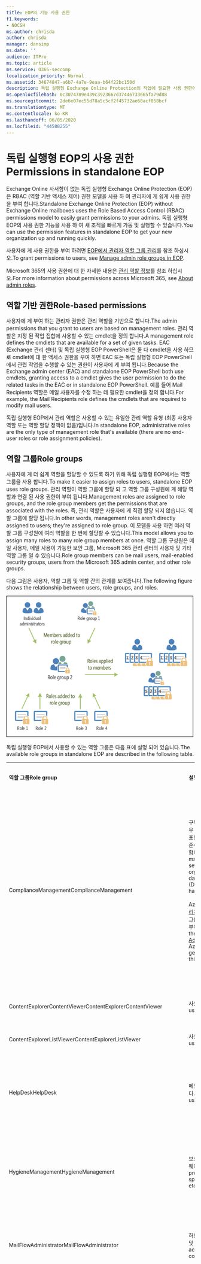 ```yaml
---
title: EOP의 기능 사용 권한
f1.keywords:
- NOCSH
ms.author: chrisda
author: chrisda
manager: dansimp
ms.date: ''
audience: ITPro
ms.topic: article
ms.service: O365-seccomp
localization_priority: Normal
ms.assetid: 34674847-a6b7-4a7e-9eaa-b64f22bc150d
description: 독립 실행형 Exchange Online Protection의 작업에 필요한 사용 권한에 대해 알아봅니다.
ms.openlocfilehash: 0c3074789e439c3923667d37446733665fa79d88
ms.sourcegitcommit: 2de6e07ec55d78a5c5cf2f45732ae68acf058bcf
ms.translationtype: MT
ms.contentlocale: ko-KR
ms.lasthandoff: 06/05/2020
ms.locfileid: "44588255"
---
```

# <a name="permissions-in-standalone-eop"></a><span data-ttu-id="e8785-103">독립 실행형 EOP의 사용 권한</span><span class="sxs-lookup"><span data-stu-id="e8785-103">Permissions in standalone EOP</span></span>

<span data-ttu-id="e8785-104">Exchange Online 사서함이 없는 독립 실행형 Exchange Online Protection (EOP)은 RBAC (역할 기반 액세스 제어) 권한 모델을 사용 하 여 관리자에 게 쉽게 사용 권한을 부여 합니다.</span><span class="sxs-lookup"><span data-stu-id="e8785-104">Standalone Exchange Online Protection (EOP) without Exchange Online mailboxes uses the Role Based Access Control (RBAC) permissions model to easily grant permissions to your admins.</span></span> <span data-ttu-id="e8785-105">독립 실행형 EOP의 사용 권한 기능을 사용 하 여 새 조직을 빠르게 가동 및 실행할 수 있습니다.</span><span class="sxs-lookup"><span data-stu-id="e8785-105">You can use the permission features in standalone EOP to get your new organization up and running quickly.</span></span>

<span data-ttu-id="e8785-106">사용자에 게 사용 권한을 부여 하려면 [EOP에서 관리자 역할 그룹 관리](manage-admin-role-group-permissions-in-eop.md)를 참조 하십시오.</span><span class="sxs-lookup"><span data-stu-id="e8785-106">To grant permissions to users, see [Manage admin role groups in EOP](manage-admin-role-group-permissions-in-eop.md).</span></span>

<span data-ttu-id="e8785-107">Microsoft 365의 사용 권한에 대 한 자세한 내용은 [관리 역할 정보](https://docs.microsoft.com/microsoft-365/admin/add-users/about-admin-roles)를 참조 하십시오.</span><span class="sxs-lookup"><span data-stu-id="e8785-107">For more information about permissions across Microsoft 365, see [About admin roles](https://docs.microsoft.com/microsoft-365/admin/add-users/about-admin-roles).</span></span>

## <a name="role-based-permissions"></a><span data-ttu-id="e8785-108">역할 기반 권한</span><span class="sxs-lookup"><span data-stu-id="e8785-108">Role-based permissions</span></span>

<span data-ttu-id="e8785-109">사용자에 게 부여 하는 관리자 권한은 관리 역할을 기반으로 합니다.</span><span class="sxs-lookup"><span data-stu-id="e8785-109">The admin permissions that you grant to users are based on management roles.</span></span> <span data-ttu-id="e8785-110">관리 역할은 지정 된 작업 집합에 사용할 수 있는 cmdlet을 정의 합니다.</span><span class="sxs-lookup"><span data-stu-id="e8785-110">A management role defines the cmdlets that are available for a set of given tasks.</span></span> <span data-ttu-id="e8785-111">EAC (Exchange 관리 센터) 및 독립 실행형 EOP PowerShell은 둘 다 cmdlet을 사용 하므로 cmdlet에 대 한 액세스 권한을 부여 하면 EAC 또는 독립 실행형 EOP PowerShell에서 관련 작업을 수행할 수 있는 권한이 사용자에 게 부여 됩니다.</span><span class="sxs-lookup"><span data-stu-id="e8785-111">Because the Exchange admin center (EAC) and standalone EOP PowerShell both use cmdlets, granting access to a cmdlet gives the user permission to do the related tasks in the EAC or in standalone EOP PowerShell.</span></span> <span data-ttu-id="e8785-112">예를 들어 Mail Recipients 역할은 메일 사용자를 수정 하는 데 필요한 cmdlet을 정의 합니다.</span><span class="sxs-lookup"><span data-stu-id="e8785-112">For example, the Mail Recipients role defines the cmdlets that are required to modify mail users.</span></span>

<span data-ttu-id="e8785-113">독립 실행형 EOP에서 관리 역할은 사용할 수 있는 유일한 관리 역할 유형 (최종 사용자 역할 또는 역할 할당 정책이 없음)입니다.</span><span class="sxs-lookup"><span data-stu-id="e8785-113">In standalone EOP, administrative roles are the only type of management role that's available (there are no end-user roles or role assignment policies).</span></span>

## <a name="role-groups"></a><span data-ttu-id="e8785-114">역할 그룹</span><span class="sxs-lookup"><span data-stu-id="e8785-114">Role groups</span></span>

<span data-ttu-id="e8785-115">사용자에 게 더 쉽게 역할을 할당할 수 있도록 하기 위해 독립 실행형 EOP에서는 역할 그룹을 사용 합니다.</span><span class="sxs-lookup"><span data-stu-id="e8785-115">To make it easier to assign roles to users, standalone EOP uses role groups.</span></span> <span data-ttu-id="e8785-116">관리 역할이 역할 그룹에 할당 되 고 역할 그룹 구성원에 게 해당 역할과 연결 된 사용 권한이 부여 됩니다.</span><span class="sxs-lookup"><span data-stu-id="e8785-116">Management roles are assigned to role groups, and the role group members get the permissions that are associated with the roles.</span></span> <span data-ttu-id="e8785-117">즉, 관리 역할은 사용자에 게 직접 할당 되지 않습니다. 역할 그룹에 할당 됩니다.</span><span class="sxs-lookup"><span data-stu-id="e8785-117">In other words, management roles aren't directly assigned to users; they're assigned to role group.</span></span> <span data-ttu-id="e8785-118">이 모델을 사용 하면 여러 역할 그룹 구성원에 여러 역할을 한 번에 할당할 수 있습니다.</span><span class="sxs-lookup"><span data-stu-id="e8785-118">This model allows you to assign many roles to many role group members at once.</span></span> <span data-ttu-id="e8785-119">역할 그룹 구성원은 메일 사용자, 메일 사용이 가능한 보안 그룹, Microsoft 365 관리 센터의 사용자 및 기타 역할 그룹 일 수 있습니다.</span><span class="sxs-lookup"><span data-stu-id="e8785-119">Role group members can be mail users, mail-enabled security groups, users from the Microsoft 365 admin center, and other role groups.</span></span>

<span data-ttu-id="e8785-120">다음 그림은 사용자, 역할 그룹 및 역할 간의 관계를 보여줍니다.</span><span class="sxs-lookup"><span data-stu-id="e8785-120">The following figure shows the relationship between users, role groups, and roles.</span></span>

![역할, 역할 그룹 및 구성원 관계](../../media/ITPro_Security_RBAC_EXO_SimplifiedRoleGroupRelationship.png)

<span data-ttu-id="e8785-122">독립 실행형 EOP에서 사용할 수 있는 역할 그룹은 다음 표에 설명 되어 있습니다.</span><span class="sxs-lookup"><span data-stu-id="e8785-122">The available role groups in standalone EOP are described in the following table.</span></span>

||||
|---|---|---|
|<span data-ttu-id="e8785-123">**역할 그룹**</span><span class="sxs-lookup"><span data-stu-id="e8785-123">**Role group**</span></span>|<span data-ttu-id="e8785-124">**설명**</span><span class="sxs-lookup"><span data-stu-id="e8785-124">**Description**</span></span>|<span data-ttu-id="e8785-125">**할당 된 기본 역할**</span><span class="sxs-lookup"><span data-stu-id="e8785-125">**Default roles assigned**</span></span>|
|<span data-ttu-id="e8785-126">ComplianceManagement</span><span class="sxs-lookup"><span data-stu-id="e8785-126">ComplianceManagement</span></span>|<span data-ttu-id="e8785-127">구독에 DLP 기능이 있는 경우 DLP (데이터 손실 방지)를 포함 하 여 조직 내에서 규정 준수 설정을 구성 하 고 관리 합니다.</span><span class="sxs-lookup"><span data-stu-id="e8785-127">Configure and manage compliance settings within the organization, including data loss prevention (DLP) if your subscription has DLP capabilities.</span></span> <br/><br/> <span data-ttu-id="e8785-128">Azure AD에서 [규정 준수 관리자](https://docs.microsoft.com/azure/active-directory/users-groups-roles/directory-assign-admin-roles#compliance-administrator) 역할의 구성원은이 역할 그룹의 사용 권한을 자동으로 부여 합니다.</span><span class="sxs-lookup"><span data-stu-id="e8785-128">Members of the [Compliance Administrator](https://docs.microsoft.com/azure/active-directory/users-groups-roles/directory-assign-admin-roles#compliance-administrator) role in Azure AD automatically get the permissions of this role group.</span></span>|<span data-ttu-id="e8785-129">감사 로그</span><span class="sxs-lookup"><span data-stu-id="e8785-129">Audit Logs</span></span> <br/><br/> <span data-ttu-id="e8785-130">준수 관리</span><span class="sxs-lookup"><span data-stu-id="e8785-130">Compliance Administration</span></span> <br/><br/> <span data-ttu-id="e8785-131">정보 권한 관리</span><span class="sxs-lookup"><span data-stu-id="e8785-131">Information Rights Management</span></span> <br/><br/> <span data-ttu-id="e8785-132">보존 관리</span><span class="sxs-lookup"><span data-stu-id="e8785-132">Retention Management</span></span> <br/><br/> <span data-ttu-id="e8785-133">보기 전용 감사 로그</span><span class="sxs-lookup"><span data-stu-id="e8785-133">View-Only Audit Logs</span></span> <br/><br/> <span data-ttu-id="e8785-134">보기 전용 구성</span><span class="sxs-lookup"><span data-stu-id="e8785-134">View-Only Configuration</span></span> <br/><br/> <span data-ttu-id="e8785-135">보기 전용 받는 사람</span><span class="sxs-lookup"><span data-stu-id="e8785-135">View-Only Recipients</span></span>|
|<span data-ttu-id="e8785-136">ContentExplorerContentViewer</span><span class="sxs-lookup"><span data-stu-id="e8785-136">ContentExplorerContentViewer</span></span>|<span data-ttu-id="e8785-137">사용되지 않습니다.</span><span class="sxs-lookup"><span data-stu-id="e8785-137">Not used.</span></span>|<span data-ttu-id="e8785-138">데이터 분류 콘텐츠 뷰어</span><span class="sxs-lookup"><span data-stu-id="e8785-138">Data Classification Content Viewer</span></span>|
|<span data-ttu-id="e8785-139">ContentExplorerListViewer</span><span class="sxs-lookup"><span data-stu-id="e8785-139">ContentExplorerListViewer</span></span>|<span data-ttu-id="e8785-140">사용되지 않습니다.</span><span class="sxs-lookup"><span data-stu-id="e8785-140">Not used.</span></span>|<span data-ttu-id="e8785-141">데이터 분류 목록 뷰어</span><span class="sxs-lookup"><span data-stu-id="e8785-141">Data Classification List Viewer</span></span>|
|<span data-ttu-id="e8785-142">HelpDesk</span><span class="sxs-lookup"><span data-stu-id="e8785-142">HelpDesk</span></span>|<span data-ttu-id="e8785-143">메일 사용자를 보고 관리 합니다.</span><span class="sxs-lookup"><span data-stu-id="e8785-143">View and manage mail users.</span></span>|<span data-ttu-id="e8785-144">암호 다시 설정</span><span class="sxs-lookup"><span data-stu-id="e8785-144">Reset Password</span></span> <br/><br/> <span data-ttu-id="e8785-145">사용자 옵션</span><span class="sxs-lookup"><span data-stu-id="e8785-145">User Options</span></span> <br/><br/> <span data-ttu-id="e8785-146">보기 전용 받는 사람</span><span class="sxs-lookup"><span data-stu-id="e8785-146">View-Only Recipients</span></span>|
|<span data-ttu-id="e8785-147">HygieneManagement</span><span class="sxs-lookup"><span data-stu-id="e8785-147">HygieneManagement</span></span>|<span data-ttu-id="e8785-148">보호 기능 관리 (스팸 방지, 맬웨어 방지 등)</span><span class="sxs-lookup"><span data-stu-id="e8785-148">Manage protection features (anti-spam, anti-malware, etc.).</span></span>|<span data-ttu-id="e8785-149">전송 바이러스</span><span class="sxs-lookup"><span data-stu-id="e8785-149">Transport Hygiene</span></span> <br/><br/> <span data-ttu-id="e8785-150">보기 전용 구성</span><span class="sxs-lookup"><span data-stu-id="e8785-150">View-Only Configuration</span></span> <br/><br/> <span data-ttu-id="e8785-151">보기 전용 받는 사람</span><span class="sxs-lookup"><span data-stu-id="e8785-151">View-Only Recipients</span></span>|
|<span data-ttu-id="e8785-152">MailFlowAdministrator</span><span class="sxs-lookup"><span data-stu-id="e8785-152">MailFlowAdministrator</span></span>|<span data-ttu-id="e8785-153">허용 도메인 및 커넥터 보기 및 관리</span><span class="sxs-lookup"><span data-stu-id="e8785-153">View and manage accepted domains and connectors</span></span>|<span data-ttu-id="e8785-154">원격 및 허용 도메인</span><span class="sxs-lookup"><span data-stu-id="e8785-154">Remote and Accepted Domains</span></span> <br/><br/> <span data-ttu-id="e8785-155">보기 전용 받는 사람</span><span class="sxs-lookup"><span data-stu-id="e8785-155">View-Only Recipients</span></span>|
|<span data-ttu-id="e8785-156">OrganizationManagement</span><span class="sxs-lookup"><span data-stu-id="e8785-156">OrganizationManagement</span></span>|<span data-ttu-id="e8785-157">전체 조직에 대 한 관리자 액세스 및 거의 모든 작업을 수행 하는 기능</span><span class="sxs-lookup"><span data-stu-id="e8785-157">Admin access to the entire organization and the ability to perform almost any task.</span></span> <br/><br/> <span data-ttu-id="e8785-158">Azure AD의 [전역 관리자](https://docs.microsoft.com/azure/active-directory/users-groups-roles/directory-assign-admin-roles#global-administrator--company-administrator) 역할 구성원은이 역할 그룹의 사용 권한을 자동으로 부여 합니다.</span><span class="sxs-lookup"><span data-stu-id="e8785-158">Members of the [Global Administrator](https://docs.microsoft.com/azure/active-directory/users-groups-roles/directory-assign-admin-roles#global-administrator--company-administrator) role in Azure AD automatically get the permissions of this role group.</span></span> <br/><br/> <span data-ttu-id="e8785-159">**중요**: OrganizationManagement 역할 그룹은 매우 강력한 역할 이므로, 조직 수준 관리 작업을 수행 하는 사용자만이 역할 그룹의 구성원 이어야 합니다.</span><span class="sxs-lookup"><span data-stu-id="e8785-159">**Important**: Because the OrganizationManagement role group is a powerful role, only users that perform organizational-level administrative tasks should be members of this role group.</span></span>|<span data-ttu-id="e8785-160">프로그램이</span><span class="sxs-lookup"><span data-stu-id="e8785-160">AntiMalware</span></span> <br/><br/> <span data-ttu-id="e8785-161">스팸 방지</span><span class="sxs-lookup"><span data-stu-id="e8785-161">AntiSpam</span></span> <br/><br/> <span data-ttu-id="e8785-162">감사 로그</span><span class="sxs-lookup"><span data-stu-id="e8785-162">Audit Logs</span></span> <br/><br/> <span data-ttu-id="e8785-163">준수 관리자</span><span class="sxs-lookup"><span data-stu-id="e8785-163">Compliance Administrator</span></span> <br/><br/> <span data-ttu-id="e8785-164">동적 메일 그룹</span><span class="sxs-lookup"><span data-stu-id="e8785-164">Distribution Groups</span></span> <br/><br/> <span data-ttu-id="e8785-165">정보 권한 관리</span><span class="sxs-lookup"><span data-stu-id="e8785-165">Information Rights Management</span></span> <br/><br/> <span data-ttu-id="e8785-166">메일 받는 사람 만들기</span><span class="sxs-lookup"><span data-stu-id="e8785-166">Mail Recipient Creation</span></span> <br/><br/> <span data-ttu-id="e8785-167">메일 받는 사람</span><span class="sxs-lookup"><span data-stu-id="e8785-167">Mail Recipients</span></span> <br/><br/> <span data-ttu-id="e8785-168">메시지 추적</span><span class="sxs-lookup"><span data-stu-id="e8785-168">Message Tracking</span></span> <br/><br/> <span data-ttu-id="e8785-169">마이그레이션</span><span class="sxs-lookup"><span data-stu-id="e8785-169">Migration</span></span> <br/><br/> <span data-ttu-id="e8785-170">조직 클라이언트 액세스</span><span class="sxs-lookup"><span data-stu-id="e8785-170">Organization Client Access</span></span> <br/><br/> <span data-ttu-id="e8785-171">조직 구성</span><span class="sxs-lookup"><span data-stu-id="e8785-171">Organization Configuration</span></span> <br/><br/> <span data-ttu-id="e8785-172">조직 전송 설정</span><span class="sxs-lookup"><span data-stu-id="e8785-172">Organization Transport Settings</span></span> <br/><br/> <span data-ttu-id="e8785-173">격리</span><span class="sxs-lookup"><span data-stu-id="e8785-173">Quarantine</span></span> <br/><br/> <span data-ttu-id="e8785-174">받는 사람 정책</span><span class="sxs-lookup"><span data-stu-id="e8785-174">Recipient Policies</span></span> <br/><br/> <span data-ttu-id="e8785-175">원격 및 허용 도메인</span><span class="sxs-lookup"><span data-stu-id="e8785-175">Remote and Accepted Domains</span></span> <br/><br/> <span data-ttu-id="e8785-176">암호 다시 설정</span><span class="sxs-lookup"><span data-stu-id="e8785-176">Reset Password</span></span> <br/><br/> <span data-ttu-id="e8785-177">보존 관리</span><span class="sxs-lookup"><span data-stu-id="e8785-177">Retention Management</span></span> <br/><br/> <span data-ttu-id="e8785-178">역할 관리</span><span class="sxs-lookup"><span data-stu-id="e8785-178">Role Management</span></span> <br/><br/> <span data-ttu-id="e8785-179">보안 관리자</span><span class="sxs-lookup"><span data-stu-id="e8785-179">Security Administrator</span></span> <br/><br/> <span data-ttu-id="e8785-180">보안 그룹 만들기 및 구성원</span><span class="sxs-lookup"><span data-stu-id="e8785-180">Security Group Creation and Membership</span></span> <br/><br/> <span data-ttu-id="e8785-181">보안 읽기 권한자</span><span class="sxs-lookup"><span data-stu-id="e8785-181">Security Reader</span></span> <br/><br/> <span data-ttu-id="e8785-182">민감도 레이블 관리자</span><span class="sxs-lookup"><span data-stu-id="e8785-182">Sensitivity Label Administrator</span></span> <br/><br/> <span data-ttu-id="e8785-183">감독</span><span class="sxs-lookup"><span data-stu-id="e8785-183">Supervision</span></span> <br/><br/> <span data-ttu-id="e8785-184">전송 바이러스</span><span class="sxs-lookup"><span data-stu-id="e8785-184">Transport Hygiene</span></span> <br/><br/> <span data-ttu-id="e8785-185">전송 규칙</span><span class="sxs-lookup"><span data-stu-id="e8785-185">Transport Rules</span></span> <br/><br/> <span data-ttu-id="e8785-186">사용자 옵션</span><span class="sxs-lookup"><span data-stu-id="e8785-186">User Options</span></span> <br/><br/> <span data-ttu-id="e8785-187">보기 전용 맬웨어 방지</span><span class="sxs-lookup"><span data-stu-id="e8785-187">View-Only AntiMalware</span></span> <br/><br/> <span data-ttu-id="e8785-188">보기 전용 스팸 방지</span><span class="sxs-lookup"><span data-stu-id="e8785-188">View-Only AntiSpam</span></span> <br/><br/> <span data-ttu-id="e8785-189">보기 전용 감사 로그</span><span class="sxs-lookup"><span data-stu-id="e8785-189">View-Only Audit Logs</span></span> <br/><br/> <span data-ttu-id="e8785-190">보기 전용 구성</span><span class="sxs-lookup"><span data-stu-id="e8785-190">View-Only Configuration</span></span> <br/><br/> <span data-ttu-id="e8785-191">보기 전용 격리</span><span class="sxs-lookup"><span data-stu-id="e8785-191">View-Only Quarantine</span></span> <br/><br/> <span data-ttu-id="e8785-192">보기 전용 받는 사람</span><span class="sxs-lookup"><span data-stu-id="e8785-192">View-Only Recipients</span></span> <br/><br/> <span data-ttu-id="e8785-193">보기 전용 위협 인텔리전스</span><span class="sxs-lookup"><span data-stu-id="e8785-193">View-Only Threat Intelligence</span></span>|
|<span data-ttu-id="e8785-194">QuarantineAdministrator</span><span class="sxs-lookup"><span data-stu-id="e8785-194">QuarantineAdministrator</span></span>|<span data-ttu-id="e8785-195">모든 받는 사람에 대해 격리 된 메시지를 관리 합니다.</span><span class="sxs-lookup"><span data-stu-id="e8785-195">Manage quarantined messages for all recipients.</span></span>|<span data-ttu-id="e8785-196">격리</span><span class="sxs-lookup"><span data-stu-id="e8785-196">Quarantine</span></span>|
|<span data-ttu-id="e8785-197">RecipientManagement</span><span class="sxs-lookup"><span data-stu-id="e8785-197">RecipientManagement</span></span>|<span data-ttu-id="e8785-198">조직에서 받는 사람 개체를 만들고, 관리 하 고, 제거 합니다.</span><span class="sxs-lookup"><span data-stu-id="e8785-198">Create, manage, and remove recipient objects in the organization.</span></span>|<span data-ttu-id="e8785-199">동적 메일 그룹</span><span class="sxs-lookup"><span data-stu-id="e8785-199">Distribution Groups</span></span> <br/><br/> <span data-ttu-id="e8785-200">메일 받는 사람 만들기</span><span class="sxs-lookup"><span data-stu-id="e8785-200">Mail Recipient Creation</span></span> <br/><br/> <span data-ttu-id="e8785-201">메일 받는 사람</span><span class="sxs-lookup"><span data-stu-id="e8785-201">Mail Recipients</span></span> <br/><br/> <span data-ttu-id="e8785-202">메시지 추적</span><span class="sxs-lookup"><span data-stu-id="e8785-202">Message Tracking</span></span> <br/><br/> <span data-ttu-id="e8785-203">마이그레이션</span><span class="sxs-lookup"><span data-stu-id="e8785-203">Migration</span></span> <br/><br/> <span data-ttu-id="e8785-204">받는 사람 정책</span><span class="sxs-lookup"><span data-stu-id="e8785-204">Recipient Policies</span></span> <br/><br/> <span data-ttu-id="e8785-205">암호 다시 설정</span><span class="sxs-lookup"><span data-stu-id="e8785-205">Reset Password</span></span>|
|<span data-ttu-id="e8785-206">레코드 관리</span><span class="sxs-lookup"><span data-stu-id="e8785-206">RecordsManagement</span></span>|<span data-ttu-id="e8785-207">보존 정책 태그, 메시지 분류, 메일 흐름 규칙 (전송 규칙이 라고도 함) 등의 규정 준수 기능을 구성 합니다.</span><span class="sxs-lookup"><span data-stu-id="e8785-207">Configure compliance features, such as retention policy tags, message classifications, and mail flow rules (also known as transport rules).</span></span>|<span data-ttu-id="e8785-208">메시지 추적</span><span class="sxs-lookup"><span data-stu-id="e8785-208">Message Tracking</span></span> <br/><br/> <span data-ttu-id="e8785-209">보존 관리</span><span class="sxs-lookup"><span data-stu-id="e8785-209">Retention Management</span></span> <br/><br/> <span data-ttu-id="e8785-210">전송 규칙</span><span class="sxs-lookup"><span data-stu-id="e8785-210">Transport Rules</span></span>|
|<span data-ttu-id="e8785-211">보안 관리자</span><span class="sxs-lookup"><span data-stu-id="e8785-211">SecurityAdministrator</span></span>|<span data-ttu-id="e8785-212">조직의 모든 보호 기능 구성 (스팸 방지, 맬웨어 방지, 스푸핑 방지, 격리 등)</span><span class="sxs-lookup"><span data-stu-id="e8785-212">Configure all aspects of protection in the organization (anti-spam, anti-malware, anti-spoofing, quarantine, etc.).</span></span> <br/><br/> <span data-ttu-id="e8785-213">Azure AD의 [보안 관리자](https://docs.microsoft.com/azure/active-directory/users-groups-roles/directory-assign-admin-roles#security-administrator) 역할 구성원은이 역할 그룹의 사용 권한을 자동으로 부여 합니다.</span><span class="sxs-lookup"><span data-stu-id="e8785-213">Members of the [Security Administrator](https://docs.microsoft.com/azure/active-directory/users-groups-roles/directory-assign-admin-roles#security-administrator) role in Azure AD automatically get the permissions of this role group.</span></span>|<span data-ttu-id="e8785-214">프로그램이</span><span class="sxs-lookup"><span data-stu-id="e8785-214">AntiMalware</span></span> <br/><br/> <span data-ttu-id="e8785-215">스팸 방지</span><span class="sxs-lookup"><span data-stu-id="e8785-215">AntiSpam</span></span> <br/><br/> <span data-ttu-id="e8785-216">감사 로그</span><span class="sxs-lookup"><span data-stu-id="e8785-216">Audit Logs</span></span> <br/><br/> <span data-ttu-id="e8785-217">격리</span><span class="sxs-lookup"><span data-stu-id="e8785-217">Quarantine</span></span> <br/><br/> <span data-ttu-id="e8785-218">보안 관리자</span><span class="sxs-lookup"><span data-stu-id="e8785-218">Security Administrator</span></span> <br/><br/> <span data-ttu-id="e8785-219">민감도 레이블 관리자</span><span class="sxs-lookup"><span data-stu-id="e8785-219">Sensitivity Label Administrator</span></span> <br/><br/> <span data-ttu-id="e8785-220">보기 전용 맬웨어 방지</span><span class="sxs-lookup"><span data-stu-id="e8785-220">View-Only AntiMalware</span></span> <br/><br/> <span data-ttu-id="e8785-221">보기 전용 스팸 방지</span><span class="sxs-lookup"><span data-stu-id="e8785-221">View-Only AntiSpam</span></span> <br/><br/> <span data-ttu-id="e8785-222">보기 전용 감사 로그</span><span class="sxs-lookup"><span data-stu-id="e8785-222">View-Only Audit Logs</span></span> <br/><br/> <span data-ttu-id="e8785-223">보기 전용 격리</span><span class="sxs-lookup"><span data-stu-id="e8785-223">View-Only Quarantine</span></span> <br/><br/> <span data-ttu-id="e8785-224">보기 전용 위협 인텔리전스</span><span class="sxs-lookup"><span data-stu-id="e8785-224">View-Only Threat Intelligence</span></span>|
|<span data-ttu-id="e8785-225">SecurityReader</span><span class="sxs-lookup"><span data-stu-id="e8785-225">SecurityReader</span></span>|<span data-ttu-id="e8785-226">보기 전용 조직의 모든 보호 기능에 대 한 액세스 권한 (스팸 방지, 맬웨어 방지, 스푸핑 방지, 격리 등)</span><span class="sxs-lookup"><span data-stu-id="e8785-226">View-only access to all aspects of protection in the organization (anti-spam, anti-malware, anti-spoofing, quarantine, etc.).</span></span> <br/><br/> <span data-ttu-id="e8785-227">Azure AD의 [보안 독자](https://docs.microsoft.com/azure/active-directory/users-groups-roles/directory-assign-admin-roles#security-reader) 역할 구성원은이 역할 그룹의 사용 권한을 자동으로 부여 합니다.</span><span class="sxs-lookup"><span data-stu-id="e8785-227">Members of the [Security Reader](https://docs.microsoft.com/azure/active-directory/users-groups-roles/directory-assign-admin-roles#security-reader) role in Azure AD automatically get the permissions of this role group.</span></span>|<span data-ttu-id="e8785-228">보안 읽기 권한자</span><span class="sxs-lookup"><span data-stu-id="e8785-228">Security Reader</span></span> <br/><br/> <span data-ttu-id="e8785-229">보기 전용 맬웨어 방지</span><span class="sxs-lookup"><span data-stu-id="e8785-229">View-Only AntiMalware</span></span> <br/><br/> <span data-ttu-id="e8785-230">보기 전용 스팸 방지</span><span class="sxs-lookup"><span data-stu-id="e8785-230">View-Only AntiSpam</span></span> <br/><br/> <span data-ttu-id="e8785-231">보기 전용 격리</span><span class="sxs-lookup"><span data-stu-id="e8785-231">View-Only Quarantine</span></span> <br/><br/> <span data-ttu-id="e8785-232">보기 전용 위협 인텔리전스</span><span class="sxs-lookup"><span data-stu-id="e8785-232">View-Only Threat Intelligence</span></span>|
|<span data-ttu-id="e8785-233">TenantAdmins</span><span class="sxs-lookup"><span data-stu-id="e8785-233">TenantAdmins</span></span>|<span data-ttu-id="e8785-234">이 역할 그룹의 구성원은 서비스 간에 동기화 되 고 중앙에서 관리 됩니다.</span><span class="sxs-lookup"><span data-stu-id="e8785-234">Membership in this role group is synchronized across services and managed centrally.</span></span> <span data-ttu-id="e8785-235">기본적으로이 역할 그룹에는 역할이 할당 되지 않습니다.</span><span class="sxs-lookup"><span data-stu-id="e8785-235">By default, this role group is not assigned any roles.</span></span> <span data-ttu-id="e8785-236">그러나 조직 관리 역할 그룹의 구성원이 되며 해당 사용 권한을 상속 받습니다.</span><span class="sxs-lookup"><span data-stu-id="e8785-236">However, it will be a member of the Organization Management role group and will inherit those permissions.</span></span>|<span data-ttu-id="e8785-237">없음</span><span class="sxs-lookup"><span data-stu-id="e8785-237">none</span></span>|
|<span data-ttu-id="e8785-238">ViewOnlyOrganizationManagement</span><span class="sxs-lookup"><span data-stu-id="e8785-238">ViewOnlyOrganizationManagement</span></span>|<span data-ttu-id="e8785-239">조직의 받는 사람, 보호 및 구성 개체와 해당 속성을 확인 합니다.</span><span class="sxs-lookup"><span data-stu-id="e8785-239">View recipient, protection, and configuration objects and their properties in the organization.</span></span>|<span data-ttu-id="e8785-240">준수 관리자</span><span class="sxs-lookup"><span data-stu-id="e8785-240">Compliance Administrator</span></span> <br/><br/> <span data-ttu-id="e8785-241">보안 관리자</span><span class="sxs-lookup"><span data-stu-id="e8785-241">Security Administrator</span></span> <br/><br/> <span data-ttu-id="e8785-242">보안 읽기 권한자</span><span class="sxs-lookup"><span data-stu-id="e8785-242">Security Reader</span></span> <br/><br/> <span data-ttu-id="e8785-243">민감도 레이블 관리자</span><span class="sxs-lookup"><span data-stu-id="e8785-243">Sensitivity Label Administrator</span></span> <br/><br/> <span data-ttu-id="e8785-244">보기 전용 구성</span><span class="sxs-lookup"><span data-stu-id="e8785-244">View-Only Configuration</span></span> <br/><br/> <span data-ttu-id="e8785-245">보기 전용 받는 사람</span><span class="sxs-lookup"><span data-stu-id="e8785-245">View-Only Recipients</span></span>|
|

<span data-ttu-id="e8785-246">소수의 관리자만 포함 하는 소규모 조직에서 작업 하는 경우 해당 사용자를 조직 관리 역할 그룹에만 추가 해야 할 수 있으며, 다른 역할 그룹은 사용 하지 않아도 될 수 있습니다.</span><span class="sxs-lookup"><span data-stu-id="e8785-246">If you work in a small organization that has only a few admins, you might need to add those users to the Organization Management role group only, and you may never need to use the other role groups.</span></span> <span data-ttu-id="e8785-247">대규모 조직에서 작업 하는 경우 받는 사람 구성과 같은 특정 작업을 수행 하는 관리자가 있을 수 있습니다.</span><span class="sxs-lookup"><span data-stu-id="e8785-247">If you work in a larger organization, you might have admins who perform specific tasks, such as recipient configuration.</span></span> <span data-ttu-id="e8785-248">이러한 경우 Recipient Management 역할 그룹에 하나의 관리자를 추가 하 고 조직 관리 역할 그룹에 다른 관리자를 추가할 수 있습니다.</span><span class="sxs-lookup"><span data-stu-id="e8785-248">In those cases, you might add one admin to the Recipient Management role group, and another admin to the Organization Management role group.</span></span> <span data-ttu-id="e8785-249">그러면 해당 관리자는 특정 영역을 관리할 수 있지만 담당 하지 않는 영역을 관리할 권한이 없습니다.</span><span class="sxs-lookup"><span data-stu-id="e8785-249">Those admins can then manage their specific areas, but they won't have permissions to manage areas they're not responsible for.</span></span>

<span data-ttu-id="e8785-250">Exchange Online의 기본 제공 역할 그룹이 관리자의 작업 기능과 일치하지 않는 경우 역할 그룹을 만들고 역할을 추가할 수 있습니다.</span><span class="sxs-lookup"><span data-stu-id="e8785-250">If the built-in role groups in Exchange Online don't match the job function of your administrators, you can create role groups and add roles to them.</span></span> <span data-ttu-id="e8785-251">자세한 내용은 [독립 실행형 EOP에서 역할 그룹 관리](manage-admin-role-group-permissions-in-eop.md)를 참조 하십시오.</span><span class="sxs-lookup"><span data-stu-id="e8785-251">For more information, see [Manage role groups in standalone EOP](manage-admin-role-group-permissions-in-eop.md).</span></span>

## <a name="roles"></a><span data-ttu-id="e8785-252">역할</span><span class="sxs-lookup"><span data-stu-id="e8785-252">Roles</span></span>

<span data-ttu-id="e8785-253">독립 실행형 EOP에서 사용할 수 있는 기본 제공 역할은 다음 표에 설명 되어 있습니다.</span><span class="sxs-lookup"><span data-stu-id="e8785-253">The built-in roles that are available in standalone EOP are described in the following table.</span></span>

||||
|---|---|---|
|<span data-ttu-id="e8785-254">**역할**</span><span class="sxs-lookup"><span data-stu-id="e8785-254">**Role**</span></span>|<span data-ttu-id="e8785-255">**설명**</span><span class="sxs-lookup"><span data-stu-id="e8785-255">**Description**</span></span>|<span data-ttu-id="e8785-256">**기본 역할 그룹 할당**</span><span class="sxs-lookup"><span data-stu-id="e8785-256">**Default role group assignments**</span></span>|
|<span data-ttu-id="e8785-257">프로그램이</span><span class="sxs-lookup"><span data-stu-id="e8785-257">AntiMalware</span></span>|<span data-ttu-id="e8785-258">맬웨어 방지 기능에 대 한 구성 및 보고서를 보고 수정 합니다.</span><span class="sxs-lookup"><span data-stu-id="e8785-258">View and modify the configuration and reports for anti-malware features.</span></span>|<span data-ttu-id="e8785-259">OrganizationManagement</span><span class="sxs-lookup"><span data-stu-id="e8785-259">OrganizationManagement</span></span> <br/><br/> <span data-ttu-id="e8785-260">보안 관리자</span><span class="sxs-lookup"><span data-stu-id="e8785-260">SecurityAdministrator</span></span>|
|<span data-ttu-id="e8785-261">스팸 방지</span><span class="sxs-lookup"><span data-stu-id="e8785-261">AntiSpam</span></span>|<span data-ttu-id="e8785-262">스팸 방지 기능에 대 한 구성 및 보고서를 보고 수정 합니다.</span><span class="sxs-lookup"><span data-stu-id="e8785-262">View and modify the configuration and reports for anti-spam features.</span></span>|<span data-ttu-id="e8785-263">OrganizationManagement</span><span class="sxs-lookup"><span data-stu-id="e8785-263">OrganizationManagement</span></span> <br/><br/> <span data-ttu-id="e8785-264">보안 관리자</span><span class="sxs-lookup"><span data-stu-id="e8785-264">SecurityAdministrator</span></span>|
|<span data-ttu-id="e8785-265">감사 로그</span><span class="sxs-lookup"><span data-stu-id="e8785-265">Audit Logs</span></span>|<span data-ttu-id="e8785-266">관리자 감사 로그를 검색 하 여 결과를 확인 합니다.</span><span class="sxs-lookup"><span data-stu-id="e8785-266">Search the administrator audit log and view the results.</span></span>|<span data-ttu-id="e8785-267">ComplianceManagement</span><span class="sxs-lookup"><span data-stu-id="e8785-267">ComplianceManagement</span></span> <br/><br/> <span data-ttu-id="e8785-268">OrganizationManagement</span><span class="sxs-lookup"><span data-stu-id="e8785-268">OrganizationManagement</span></span> <br/><br/> <span data-ttu-id="e8785-269">보안 관리자</span><span class="sxs-lookup"><span data-stu-id="e8785-269">SecurityAdministrator</span></span>|
|<span data-ttu-id="e8785-270">준수 관리자<sup>\*</sup></span><span class="sxs-lookup"><span data-stu-id="e8785-270">Compliance Administrator<sup>\*</sup></span></span>||<span data-ttu-id="e8785-271">ComplianceManagement</span><span class="sxs-lookup"><span data-stu-id="e8785-271">ComplianceManagement</span></span> <br/><br/> <span data-ttu-id="e8785-272">OrganizationManagement</span><span class="sxs-lookup"><span data-stu-id="e8785-272">OrganizationManagement</span></span> <br/><br/> <span data-ttu-id="e8785-273">ViewOnlyOrganizationManagement</span><span class="sxs-lookup"><span data-stu-id="e8785-273">ViewOnlyOrganizationManagement</span></span>|
|<span data-ttu-id="e8785-274">데이터 분류 콘텐츠 뷰어<sup>\*</sup></span><span class="sxs-lookup"><span data-stu-id="e8785-274">Data Classification Content Viewer<sup>\*</sup></span></span>||<span data-ttu-id="e8785-275">ContentExplorerContentViewer</span><span class="sxs-lookup"><span data-stu-id="e8785-275">ContentExplorerContentViewer</span></span>|
|<span data-ttu-id="e8785-276">데이터 분류 목록 뷰어<sup>\*</sup></span><span class="sxs-lookup"><span data-stu-id="e8785-276">Data Classification List Viewer<sup>\*</sup></span></span>||
|<span data-ttu-id="e8785-277">동적 메일 그룹</span><span class="sxs-lookup"><span data-stu-id="e8785-277">Distribution Groups</span></span>|<span data-ttu-id="e8785-278">모든 메일 그룹, 메일 사용이 가능한 보안 그룹 및 구성원을 만들고 관리 합니다.</span><span class="sxs-lookup"><span data-stu-id="e8785-278">Create and manage all distribution groups, mail-enabled security groups, and members.</span></span>|<span data-ttu-id="e8785-279">OrganizationManagement</span><span class="sxs-lookup"><span data-stu-id="e8785-279">OrganizationManagement</span></span> <br/><br/> <span data-ttu-id="e8785-280">RecipientManagement</span><span class="sxs-lookup"><span data-stu-id="e8785-280">RecipientManagement</span></span>|
|<span data-ttu-id="e8785-281">정보 권한 관리<sup>\*</sup></span><span class="sxs-lookup"><span data-stu-id="e8785-281">Information Rights Management<sup>\*</sup></span></span>||<span data-ttu-id="e8785-282">ComplianceManagement</span><span class="sxs-lookup"><span data-stu-id="e8785-282">ComplianceManagement</span></span> <br/><br/> <span data-ttu-id="e8785-283">OrganizationManagement</span><span class="sxs-lookup"><span data-stu-id="e8785-283">OrganizationManagement</span></span>|
|<span data-ttu-id="e8785-284">메일 받는 사람 만들기</span><span class="sxs-lookup"><span data-stu-id="e8785-284">Mail Recipient Creation</span></span>|<span data-ttu-id="e8785-285">메일 사용자를 만들고 제거 합니다.</span><span class="sxs-lookup"><span data-stu-id="e8785-285">Create and remove mail users.</span></span>|<span data-ttu-id="e8785-286">OrganizationManagement</span><span class="sxs-lookup"><span data-stu-id="e8785-286">OrganizationManagement</span></span> <br/><br/> <span data-ttu-id="e8785-287">RecipientManagement</span><span class="sxs-lookup"><span data-stu-id="e8785-287">RecipientManagement</span></span>|
|<span data-ttu-id="e8785-288">메일 받는 사람</span><span class="sxs-lookup"><span data-stu-id="e8785-288">Mail Recipients</span></span>|<span data-ttu-id="e8785-289">기존 메일 사용자를 수정 합니다.</span><span class="sxs-lookup"><span data-stu-id="e8785-289">Modify existing mail users.</span></span>|<span data-ttu-id="e8785-290">OrganizationManagement</span><span class="sxs-lookup"><span data-stu-id="e8785-290">OrganizationManagement</span></span> <br/><br/> <span data-ttu-id="e8785-291">RecipientManagement</span><span class="sxs-lookup"><span data-stu-id="e8785-291">RecipientManagement</span></span>|
|<span data-ttu-id="e8785-292">메시지 추적<sup>\*</sup></span><span class="sxs-lookup"><span data-stu-id="e8785-292">Message Tracking<sup>\*</sup></span></span>||<span data-ttu-id="e8785-293">OrganizationManagement</span><span class="sxs-lookup"><span data-stu-id="e8785-293">OrganizationManagement</span></span> <br/><br/> <span data-ttu-id="e8785-294">RecipientManagement</span><span class="sxs-lookup"><span data-stu-id="e8785-294">RecipientManagement</span></span> <br/><br/> <span data-ttu-id="e8785-295">레코드 관리</span><span class="sxs-lookup"><span data-stu-id="e8785-295">Records Management</span></span>|
|<span data-ttu-id="e8785-296">마이그레이션하기<sup>\*</sup></span><span class="sxs-lookup"><span data-stu-id="e8785-296">Migration<sup>\*</sup></span></span>||<span data-ttu-id="e8785-297">OrganizationManagement</span><span class="sxs-lookup"><span data-stu-id="e8785-297">OrganizationManagement</span></span> <br/><br/> <span data-ttu-id="e8785-298">RecipientManagement</span><span class="sxs-lookup"><span data-stu-id="e8785-298">RecipientManagement</span></span>|
|<span data-ttu-id="e8785-299">MyBaseOptions</span><span class="sxs-lookup"><span data-stu-id="e8785-299">MyBaseOptions</span></span>|<span data-ttu-id="e8785-300">사용자가 격리 된 메시지를 직접 볼 수 있습니다.</span><span class="sxs-lookup"><span data-stu-id="e8785-300">Allows users to view their own quarantined messages.</span></span> <br/><br/> <span data-ttu-id="e8785-301">이 역할은 사용자에 게 자동으로 할당 되며 수동으로 할당할 수 없습니다.</span><span class="sxs-lookup"><span data-stu-id="e8785-301">This role is automatically assigned to users, and you can't assign it manually.</span></span>|<span data-ttu-id="e8785-302">없음</span><span class="sxs-lookup"><span data-stu-id="e8785-302">none</span></span>|
|<span data-ttu-id="e8785-303">조직 클라이언트 액세스<sup>\*</sup></span><span class="sxs-lookup"><span data-stu-id="e8785-303">Organization Client Access<sup>\*</sup></span></span>||<span data-ttu-id="e8785-304">OrganizationManagement</span><span class="sxs-lookup"><span data-stu-id="e8785-304">OrganizationManagement</span></span>|
|<span data-ttu-id="e8785-305">조직 구성</span><span class="sxs-lookup"><span data-stu-id="e8785-305">Organization Configuration</span></span>|<span data-ttu-id="e8785-306">보고서를 봅니다.</span><span class="sxs-lookup"><span data-stu-id="e8785-306">View reports.</span></span>|<span data-ttu-id="e8785-307">OrganizationManagement</span><span class="sxs-lookup"><span data-stu-id="e8785-307">OrganizationManagement</span></span>|
|<span data-ttu-id="e8785-308">조직 전송 설정<sup>\*</sup></span><span class="sxs-lookup"><span data-stu-id="e8785-308">Organization Transport Settings<sup>\*</sup></span></span>||<span data-ttu-id="e8785-309">OrganizationManagement</span><span class="sxs-lookup"><span data-stu-id="e8785-309">OrganizationManagement</span></span>|
|<span data-ttu-id="e8785-310">격리</span><span class="sxs-lookup"><span data-stu-id="e8785-310">Quarantine</span></span>|<span data-ttu-id="e8785-311">모든 받는 사람에 대해 격리 된 메시지의 모든 유형을 관리 합니다.</span><span class="sxs-lookup"><span data-stu-id="e8785-311">Manage all types of quarantined message for all recipients.</span></span>|<span data-ttu-id="e8785-312">OrganizationManagement</span><span class="sxs-lookup"><span data-stu-id="e8785-312">OrganizationManagement</span></span> <br/><br/> <span data-ttu-id="e8785-313">QuarantineAdministrator</span><span class="sxs-lookup"><span data-stu-id="e8785-313">QuarantineAdministrator</span></span> <br/><br/> <span data-ttu-id="e8785-314">보안 관리자</span><span class="sxs-lookup"><span data-stu-id="e8785-314">SecurityAdministrator</span></span>|
|<span data-ttu-id="e8785-315">받는 사람 정책<sup>\*</sup></span><span class="sxs-lookup"><span data-stu-id="e8785-315">Recipient Policies<sup>\*</sup></span></span>||<span data-ttu-id="e8785-316">OrganizationManagement</span><span class="sxs-lookup"><span data-stu-id="e8785-316">OrganizationManagement</span></span> <br/><br/> <span data-ttu-id="e8785-317">RecipientManagement</span><span class="sxs-lookup"><span data-stu-id="e8785-317">RecipientManagement</span></span>|
|<span data-ttu-id="e8785-318">원격 및 허용 도메인</span><span class="sxs-lookup"><span data-stu-id="e8785-318">Remote and Accepted Domains</span></span>|<span data-ttu-id="e8785-319">원격 도메인, 허용 도메인 및 커넥터를 관리 합니다.</span><span class="sxs-lookup"><span data-stu-id="e8785-319">Manage remote domains, accepted domains, and connectors.</span></span>|<span data-ttu-id="e8785-320">MailFlowAdministrator</span><span class="sxs-lookup"><span data-stu-id="e8785-320">MailFlowAdministrator</span></span> <br/><br/> <span data-ttu-id="e8785-321">OrganizationManagement</span><span class="sxs-lookup"><span data-stu-id="e8785-321">OrganizationManagement</span></span>|
|<span data-ttu-id="e8785-322">암호 다시 설정<sup>\*</sup></span><span class="sxs-lookup"><span data-stu-id="e8785-322">Reset Password<sup>\*</sup></span></span>||<span data-ttu-id="e8785-323">HelpDesk</span><span class="sxs-lookup"><span data-stu-id="e8785-323">HelpDesk</span></span> <br/><br/> <span data-ttu-id="e8785-324">OrganizationManagement</span><span class="sxs-lookup"><span data-stu-id="e8785-324">OrganizationManagement</span></span> <br/><br/> <span data-ttu-id="e8785-325">RecipientManagement</span><span class="sxs-lookup"><span data-stu-id="e8785-325">RecipientManagement</span></span>|
|<span data-ttu-id="e8785-326">보존 관리<sup>\*</sup></span><span class="sxs-lookup"><span data-stu-id="e8785-326">Retention Management<sup>\*</sup></span></span>||<span data-ttu-id="e8785-327">ComplianceManagement</span><span class="sxs-lookup"><span data-stu-id="e8785-327">ComplianceManagement</span></span> <br/><br/> <span data-ttu-id="e8785-328">OrganizationManagement</span><span class="sxs-lookup"><span data-stu-id="e8785-328">OrganizationManagement</span></span> <br/><br/> <span data-ttu-id="e8785-329">레코드 관리</span><span class="sxs-lookup"><span data-stu-id="e8785-329">RecordsManagement</span></span>|
|<span data-ttu-id="e8785-330">역할 관리</span><span class="sxs-lookup"><span data-stu-id="e8785-330">Role Management</span></span>|<span data-ttu-id="e8785-331">역할 그룹을 만들고 관리 합니다.</span><span class="sxs-lookup"><span data-stu-id="e8785-331">Create and manage role groups.</span></span>|<span data-ttu-id="e8785-332">OrganizationManagement</span><span class="sxs-lookup"><span data-stu-id="e8785-332">OrganizationManagement</span></span>|
|<span data-ttu-id="e8785-333">보안 관리자</span><span class="sxs-lookup"><span data-stu-id="e8785-333">Security Administrator</span></span>|<span data-ttu-id="e8785-334">모든 보안 및 보호 기능에 대 한 구성 및 보고서를 관리 합니다.</span><span class="sxs-lookup"><span data-stu-id="e8785-334">Manage the configuration and reports for all security and protection features.</span></span>|<span data-ttu-id="e8785-335">OrganizationManagement</span><span class="sxs-lookup"><span data-stu-id="e8785-335">OrganizationManagement</span></span> <br/><br/> <span data-ttu-id="e8785-336">보안 관리자</span><span class="sxs-lookup"><span data-stu-id="e8785-336">SecurityAdministrator</span></span> <br/><br/> <span data-ttu-id="e8785-337">ViewOnlyOrganizationManagement</span><span class="sxs-lookup"><span data-stu-id="e8785-337">ViewOnlyOrganizationManagement</span></span>|
|<span data-ttu-id="e8785-338">보안 그룹 만들기 및 구성원</span><span class="sxs-lookup"><span data-stu-id="e8785-338">Security Group Creation and Membership</span></span>|<span data-ttu-id="e8785-339">메일 사용이 가능한 보안 그룹을 만들고 관리 합니다.</span><span class="sxs-lookup"><span data-stu-id="e8785-339">Create and manage mail-enabled security groups.</span></span>|<span data-ttu-id="e8785-340">OrganizationManagement</span><span class="sxs-lookup"><span data-stu-id="e8785-340">OrganizationManagement</span></span>|
|<span data-ttu-id="e8785-341">보안 읽기 권한자</span><span class="sxs-lookup"><span data-stu-id="e8785-341">Security Reader</span></span>|<span data-ttu-id="e8785-342">보안 및 보호 기능에 대 한 구성 및 보고서를 확인 합니다.</span><span class="sxs-lookup"><span data-stu-id="e8785-342">View the configuration and reports for security and protection features.</span></span>|<span data-ttu-id="e8785-343">조직 관리</span><span class="sxs-lookup"><span data-stu-id="e8785-343">Organization Management</span></span> <br/><br/> <span data-ttu-id="e8785-344">SecurityReader</span><span class="sxs-lookup"><span data-stu-id="e8785-344">SecurityReader</span></span> <br/><br/> <span data-ttu-id="e8785-345">ViewOnlyOrganizationManagement</span><span class="sxs-lookup"><span data-stu-id="e8785-345">ViewOnlyOrganizationManagement</span></span>|
|<span data-ttu-id="e8785-346">민감도 레이블 관리자<sup>\*</sup></span><span class="sxs-lookup"><span data-stu-id="e8785-346">Sensitivity Label Administrator<sup>\*</sup></span></span>||<span data-ttu-id="e8785-347">OrganizationManagement</span><span class="sxs-lookup"><span data-stu-id="e8785-347">OrganizationManagement</span></span> <br/><br/> <span data-ttu-id="e8785-348">보안 관리자</span><span class="sxs-lookup"><span data-stu-id="e8785-348">SecurityAdministrator</span></span> <br/><br/> <span data-ttu-id="e8785-349">ViewOnlyOrganizationManagement</span><span class="sxs-lookup"><span data-stu-id="e8785-349">ViewOnlyOrganizationManagement</span></span>|
|<span data-ttu-id="e8785-350">감독<sup>\*</sup></span><span class="sxs-lookup"><span data-stu-id="e8785-350">Supervision<sup>\*</sup></span></span>||<span data-ttu-id="e8785-351">OrganizationManagement</span><span class="sxs-lookup"><span data-stu-id="e8785-351">OrganizationManagement</span></span>|
|<span data-ttu-id="e8785-352">전송 바이러스</span><span class="sxs-lookup"><span data-stu-id="e8785-352">Transport Hygiene</span></span>|<span data-ttu-id="e8785-353">맬웨어 방지, 스팸 방지 기능 및 스푸핑 방지 기능을 관리 합니다.</span><span class="sxs-lookup"><span data-stu-id="e8785-353">Manage anti-malware, anti-spam features, and anti-spoofing features.</span></span>|<span data-ttu-id="e8785-354">HygieneManagement</span><span class="sxs-lookup"><span data-stu-id="e8785-354">HygieneManagement</span></span> <br/><br/> <span data-ttu-id="e8785-355">OrganizationManagement</span><span class="sxs-lookup"><span data-stu-id="e8785-355">OrganizationManagement</span></span>|
|<span data-ttu-id="e8785-356">전송 규칙</span><span class="sxs-lookup"><span data-stu-id="e8785-356">Transport Rules</span></span>|<span data-ttu-id="e8785-357">메일 흐름 규칙 (전송 규칙이 라고도 함)을 만들고 관리 합니다.</span><span class="sxs-lookup"><span data-stu-id="e8785-357">Create and manage mail flow rules (also known as transport rules).</span></span>|<span data-ttu-id="e8785-358">OrganizationManagement</span><span class="sxs-lookup"><span data-stu-id="e8785-358">OrganizationManagement</span></span> <br/><br/> <span data-ttu-id="e8785-359">레코드 관리</span><span class="sxs-lookup"><span data-stu-id="e8785-359">RecordsManagement</span></span>|
|<span data-ttu-id="e8785-360">사용자 옵션</span><span class="sxs-lookup"><span data-stu-id="e8785-360">User Options</span></span>|<span data-ttu-id="e8785-361">기존 메일 사용자를 수정 합니다.</span><span class="sxs-lookup"><span data-stu-id="e8785-361">Modify existing mail users.</span></span>|<span data-ttu-id="e8785-362">HelpDesk</span><span class="sxs-lookup"><span data-stu-id="e8785-362">HelpDesk</span></span> <br/><br/> <span data-ttu-id="e8785-363">OrganizationManagement</span><span class="sxs-lookup"><span data-stu-id="e8785-363">OrganizationManagement</span></span>|
|<span data-ttu-id="e8785-364">보기 전용 맬웨어 방지</span><span class="sxs-lookup"><span data-stu-id="e8785-364">View-Only AntiMalware</span></span>|<span data-ttu-id="e8785-365">맬웨어 방지 기능에 대 한 구성 및 보고서를 확인 합니다.</span><span class="sxs-lookup"><span data-stu-id="e8785-365">View the configuration and reports for anti-malware features.</span></span>|<span data-ttu-id="e8785-366">OrganizationManagement</span><span class="sxs-lookup"><span data-stu-id="e8785-366">OrganizationManagement</span></span> <br/><br/> <span data-ttu-id="e8785-367">보안 관리자</span><span class="sxs-lookup"><span data-stu-id="e8785-367">SecurityAdministrator</span></span> <br/><br/> <span data-ttu-id="e8785-368">SecurityReader</span><span class="sxs-lookup"><span data-stu-id="e8785-368">SecurityReader</span></span>|
|<span data-ttu-id="e8785-369">보기 전용 스팸 방지</span><span class="sxs-lookup"><span data-stu-id="e8785-369">View-Only AntiSpam</span></span>|<span data-ttu-id="e8785-370">스팸 방지 기능에 대 한 구성 및 보고서를 확인 합니다.</span><span class="sxs-lookup"><span data-stu-id="e8785-370">View the configuration and reports for anti-spam features.</span></span>|<span data-ttu-id="e8785-371">OrganizationManagement</span><span class="sxs-lookup"><span data-stu-id="e8785-371">OrganizationManagement</span></span> <br/><br/> <span data-ttu-id="e8785-372">보안 관리자</span><span class="sxs-lookup"><span data-stu-id="e8785-372">SecurityAdministrator</span></span> <br/><br/> <span data-ttu-id="e8785-373">SecurityReader</span><span class="sxs-lookup"><span data-stu-id="e8785-373">SecurityReader</span></span>|
|<span data-ttu-id="e8785-374">보기 전용 감사 로그</span><span class="sxs-lookup"><span data-stu-id="e8785-374">View-Only Audit Logs</span></span>|<span data-ttu-id="e8785-375">관리자 감사 로그를 검색 하 여 결과를 확인 합니다.</span><span class="sxs-lookup"><span data-stu-id="e8785-375">Search the administrator audit log and view the results.</span></span>|<span data-ttu-id="e8785-376">ComplianceManagement</span><span class="sxs-lookup"><span data-stu-id="e8785-376">ComplianceManagement</span></span> <br/><br/> <span data-ttu-id="e8785-377">OrganizationManagement</span><span class="sxs-lookup"><span data-stu-id="e8785-377">OrganizationManagement</span></span> <br/><br/> <span data-ttu-id="e8785-378">보안 관리자</span><span class="sxs-lookup"><span data-stu-id="e8785-378">SecurityAdministrator</span></span>|
|<span data-ttu-id="e8785-379">보기 전용 구성</span><span class="sxs-lookup"><span data-stu-id="e8785-379">View-Only Configuration</span></span>|<span data-ttu-id="e8785-380">조직의 모든 조직 및 메일 흐름 (받는 사람 외) 설정을 확인 합니다.</span><span class="sxs-lookup"><span data-stu-id="e8785-380">View all of the organization and mail flow (non-recipient) settings in the organization.</span></span>|<span data-ttu-id="e8785-381">ComplianceManagement</span><span class="sxs-lookup"><span data-stu-id="e8785-381">ComplianceManagement</span></span> <br/><br/> <span data-ttu-id="e8785-382">HygieneManagement</span><span class="sxs-lookup"><span data-stu-id="e8785-382">HygieneManagement</span></span> <br/><br/> <span data-ttu-id="e8785-383">OrganizationManagement</span><span class="sxs-lookup"><span data-stu-id="e8785-383">OrganizationManagement</span></span> <br/><br/> <span data-ttu-id="e8785-384">ViewOnlyOrganizationManagement</span><span class="sxs-lookup"><span data-stu-id="e8785-384">ViewOnlyOrganizationManagement</span></span>|
|<span data-ttu-id="e8785-385">보기 전용 격리</span><span class="sxs-lookup"><span data-stu-id="e8785-385">View-Only Quarantine</span></span>|<span data-ttu-id="e8785-386">모든 받는 사람에 대해 격리 된 모든 메시지를 확인 합니다.</span><span class="sxs-lookup"><span data-stu-id="e8785-386">View all quarantined messages for all recipients.</span></span>|<span data-ttu-id="e8785-387">OrganizationManagement</span><span class="sxs-lookup"><span data-stu-id="e8785-387">OrganizationManagement</span></span> <br/><br/> <span data-ttu-id="e8785-388">보안 관리자</span><span class="sxs-lookup"><span data-stu-id="e8785-388">SecurityAdministrator</span></span> <br/><br/> <span data-ttu-id="e8785-389">SecurityReader</span><span class="sxs-lookup"><span data-stu-id="e8785-389">SecurityReader</span></span>|
|<span data-ttu-id="e8785-390">보기 전용 받는 사람</span><span class="sxs-lookup"><span data-stu-id="e8785-390">View-Only Recipients</span></span>|<span data-ttu-id="e8785-391">받는 사람 속성을 확인 하 고 메시지 추적을 실행 합니다.</span><span class="sxs-lookup"><span data-stu-id="e8785-391">View recipient properties and run message trace.</span></span>|<span data-ttu-id="e8785-392">ComplianceManagement</span><span class="sxs-lookup"><span data-stu-id="e8785-392">ComplianceManagement</span></span> <br/><br/> <span data-ttu-id="e8785-393">HelpDesk</span><span class="sxs-lookup"><span data-stu-id="e8785-393">HelpDesk</span></span> <br/><br/> <span data-ttu-id="e8785-394">HygieneManagement</span><span class="sxs-lookup"><span data-stu-id="e8785-394">HygieneManagement</span></span> <br/><br/> <span data-ttu-id="e8785-395">MailFlowAdministrator</span><span class="sxs-lookup"><span data-stu-id="e8785-395">MailFlowAdministrator</span></span> <br/><br/>  <span data-ttu-id="e8785-396">OrganizationManagement</span><span class="sxs-lookup"><span data-stu-id="e8785-396">OrganizationManagement</span></span> <br/><br/> <span data-ttu-id="e8785-397">ViewOnlyOrganizationManagement</span><span class="sxs-lookup"><span data-stu-id="e8785-397">ViewOnlyOrganizationManagement</span></span>|
|<span data-ttu-id="e8785-398">보기 전용 위협 인텔리전스<sup>\*</sup></span><span class="sxs-lookup"><span data-stu-id="e8785-398">View-Only Threat Intelligence<sup>\*</sup></span></span>||<span data-ttu-id="e8785-399">OrganizationManagement</span><span class="sxs-lookup"><span data-stu-id="e8785-399">OrganizationManagement</span></span> <br/><br/> <span data-ttu-id="e8785-400">보안 관리자</span><span class="sxs-lookup"><span data-stu-id="e8785-400">SecurityAdministrator</span></span> <br/><br/> <span data-ttu-id="e8785-401">SecurityReader</span><span class="sxs-lookup"><span data-stu-id="e8785-401">SecurityReader</span></span>|
|

<span data-ttu-id="e8785-402"><sup>\*</sup>이 역할은 사용할 수 있지만 기본적으로 독립 실행형 EOP에서는 아무 유용 하지 않습니다.</span><span class="sxs-lookup"><span data-stu-id="e8785-402"><sup>\*</sup> Although this role is available, it basically does nothing useful in standalone EOP.</span></span>

## <a name="microsoft-365-permissions-in-standalone-eop"></a><span data-ttu-id="e8785-403">독립 실행형 EOP의 Microsoft 365 사용 권한</span><span class="sxs-lookup"><span data-stu-id="e8785-403">Microsoft 365 permissions in standalone EOP</span></span>

<span data-ttu-id="e8785-404">Microsoft 365 관리 센터에서 사용자를 만들 때 전역 관리자, 서비스 관리자, 암호 관리 등의 다양 한 관리 역할을 사용자에 게 할당할지 여부를 선택할 수 있습니다.</span><span class="sxs-lookup"><span data-stu-id="e8785-404">When you create a user in the Microsoft 365 admin center, you can choose whether to assign various administrative roles, such as Global admin, Service admin, Password admin, and so on, to the user.</span></span> <span data-ttu-id="e8785-405">모두는 아니지만 일부 Microsoft 365 역할은 EOP에서 사용자 관리 권한을 부여 합니다.</span><span class="sxs-lookup"><span data-stu-id="e8785-405">Some, but not all, Microsoft 365 roles grant the user administrative permissions in EOP.</span></span>

> [!NOTE]
> <span data-ttu-id="e8785-406">독립 실행형 EOP 조직을 만드는 데 사용한 계정이 전역 관리자 역할에 자동으로 할당 됩니다.</span><span class="sxs-lookup"><span data-stu-id="e8785-406">The account you used to create your standalone EOP organization is automatically assigned to the Global admin role.</span></span>

<span data-ttu-id="e8785-407">다음 표에서는 Microsoft 365 역할 및 해당 역할과 해당 역할이 해당 하는 독립 실행형 EOP 역할 그룹을 보여 줍니다.</span><span class="sxs-lookup"><span data-stu-id="e8785-407">The following table lists the Microsoft 365 roles and the standalone EOP role groups that they correspond to.</span></span> <span data-ttu-id="e8785-408">이러한 역할에 대 한 자세한 내용은 [관리 역할 정보](https://docs.microsoft.com/microsoft-365/admin/add-users/about-admin-roles)를 참조 하십시오.</span><span class="sxs-lookup"><span data-stu-id="e8785-408">For more information about these roles, see [About admin roles](https://docs.microsoft.com/microsoft-365/admin/add-users/about-admin-roles).</span></span>

|||
|---|---|
|<span data-ttu-id="e8785-409">**Microsoft 365 역할**</span><span class="sxs-lookup"><span data-stu-id="e8785-409">**Microsoft 365 role**</span></span>|<span data-ttu-id="e8785-410">**EOP 역할 그룹**</span><span class="sxs-lookup"><span data-stu-id="e8785-410">**EOP role group**</span></span>|
|<span data-ttu-id="e8785-411">Exchange 관리자</span><span class="sxs-lookup"><span data-stu-id="e8785-411">Exchange admin</span></span>|<span data-ttu-id="e8785-412">OrganizationManagement</span><span class="sxs-lookup"><span data-stu-id="e8785-412">OrganizationManagement</span></span>|
|<span data-ttu-id="e8785-413">전역 관리자</span><span class="sxs-lookup"><span data-stu-id="e8785-413">Global admin</span></span>|<span data-ttu-id="e8785-414">OrganizationManagement</span><span class="sxs-lookup"><span data-stu-id="e8785-414">OrganizationManagement</span></span> <br/><br/> <span data-ttu-id="e8785-415">**참고**: 전역 관리자 역할 및 OrganizationManagement 역할 그룹은 특수 회사 관리자 역할 그룹을 사용 하 여 서로 연결 됩니다.</span><span class="sxs-lookup"><span data-stu-id="e8785-415">**Note**: The Global admin role and the OrganizationManagement role group are tied together using a special Company Administrator role group.</span></span> <span data-ttu-id="e8785-416">회사 관리자 역할 그룹은 내부적으로 관리 되며 직접 수정할 수 없습니다.</span><span class="sxs-lookup"><span data-stu-id="e8785-416">The Company Administrator role group is managed internally and can't be modified directly.</span></span>|
|<span data-ttu-id="e8785-417">암호 관리자</span><span class="sxs-lookup"><span data-stu-id="e8785-417">Password admin</span></span>|<span data-ttu-id="e8785-418">HelpDesk</span><span class="sxs-lookup"><span data-stu-id="e8785-418">HelpDesk</span></span>|
|<span data-ttu-id="e8785-419">전역 읽기 권한자</span><span class="sxs-lookup"><span data-stu-id="e8785-419">Global reader</span></span>|<span data-ttu-id="e8785-420">ViewOnlyOrganizationManagement</span><span class="sxs-lookup"><span data-stu-id="e8785-420">ViewOnlyOrganizationManagement</span></span>|
|<span data-ttu-id="e8785-421">보안 관리자</span><span class="sxs-lookup"><span data-stu-id="e8785-421">Security admin</span></span>|<span data-ttu-id="e8785-422">보안 관리자</span><span class="sxs-lookup"><span data-stu-id="e8785-422">SecurityAdministrator</span></span>|
|<span data-ttu-id="e8785-423">보안 읽기 권한자</span><span class="sxs-lookup"><span data-stu-id="e8785-423">Security reader</span></span>|<span data-ttu-id="e8785-424">SecurityReader</span><span class="sxs-lookup"><span data-stu-id="e8785-424">SecurityReader</span></span>|
|

<span data-ttu-id="e8785-425">다른 Microsoft 365 역할에는 해당 하는 EOP 역할 그룹이 없으며 EOP에서 관리 권한을 부여 하지 않습니다.</span><span class="sxs-lookup"><span data-stu-id="e8785-425">Other Microsoft 365 roles don't have a corresponding EOP role group and won't grant administrative permissions in EOP.</span></span> <span data-ttu-id="e8785-426">사용자에 게 Microsoft 365 역할을 할당 하는 방법에 대 한 자세한 내용은 [관리자 역할 할당](https://docs.microsoft.com/microsoft-365/admin/add-users/assign-admin-roles)을 참조 하십시오.</span><span class="sxs-lookup"><span data-stu-id="e8785-426">For more information about assigning a Microsoft 365 role to a user, see [Assign admin roles](https://docs.microsoft.com/microsoft-365/admin/add-users/assign-admin-roles).</span></span>

<span data-ttu-id="e8785-427">사용자에 게 Microsoft 365 역할에 추가 하지 않고 EOP에서 관리 권한을 부여할 수 있습니다.</span><span class="sxs-lookup"><span data-stu-id="e8785-427">Users can be granted administrative rights in EOP without adding them to Microsoft 365 roles.</span></span> <span data-ttu-id="e8785-428">사용자를 EOP 역할 그룹의 구성원으로 추가 하 여이 작업을 수행 합니다.</span><span class="sxs-lookup"><span data-stu-id="e8785-428">You do this by adding the user as a member of an EOP role group.</span></span> <span data-ttu-id="e8785-429">사용자는 EOP에서 사용 권한을 얻게 되지만 다른 Microsoft 365 작업에서는 사용 권한이 부여 되지 않습니다.</span><span class="sxs-lookup"><span data-stu-id="e8785-429">The user will get permissions in EOP, but they won't get permissions in other Microsoft 365 workloads.</span></span>

### <a name="how-do-you-know-this-worked"></a><span data-ttu-id="e8785-430">작동 여부는 어떻게 확인하나요?</span><span class="sxs-lookup"><span data-stu-id="e8785-430">How do you know this worked?</span></span>

<span data-ttu-id="e8785-431">역할 그룹이 성공적으로 복사 되었는지 확인 하려면 다음 단계 중 하나를 수행 합니다.</span><span class="sxs-lookup"><span data-stu-id="e8785-431">To verify that you've successfully copied a role group, do either of the following steps:</span></span>

- <span data-ttu-id="e8785-432">EAC에서 **사용 권한** \> **관리자 역할로**이동 하 여 해당 역할 그룹이 나열 되는지 확인 합니다 (또는 나열 되지 않음).</span><span class="sxs-lookup"><span data-stu-id="e8785-432">In the EAC, go to **Permissions** \> **Admin Roles**, and verify the role group is listed (or not listed).</span></span> <span data-ttu-id="e8785-433">역할 그룹을 선택 하 고 세부 정보 창에서 설정을 확인 하거나 편집 아이콘 **편집** ![ 을 클릭 ](../../media/ITPro-EAC-EditIcon.png) 하 여 설정을 확인 합니다.</span><span class="sxs-lookup"><span data-stu-id="e8785-433">Select the role group, and verify the settings in the Details pane or click **Edit** ![Edit icon](../../media/ITPro-EAC-EditIcon.png) to verify the settings.</span></span>

- <span data-ttu-id="e8785-434">Exchange Online PowerShell에서 \<Role Group Name\> 역할 그룹의 이름으로 바꾸고 다음 명령을 실행 하 여 역할 그룹이 존재 하는지 확인 하 고 (또는 존재 하지 않음) 설정을 확인 합니다.</span><span class="sxs-lookup"><span data-stu-id="e8785-434">In Exchange Online PowerShell, replace \<Role Group Name\> with the name of the role group, and run the following command to verify the role group exists (or doesn't exist) and verify the settings:</span></span>

    ```PowerShell
    Get-RoleGroup -Identity "<Role Group Name>" | Format-List
    ```
